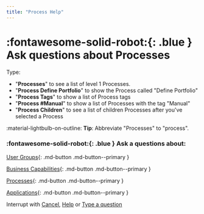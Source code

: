 ```yaml
---
title: "Process Help"
---
```


# :fontawesome-solid-robot:{: .blue } Ask questions about Processes

Type: 

- "**Processes**" to see a list of level 1 Processes. 
- "**Process Define Portfolio**" to show the Process called "Define Portfolio"
- "**Process Tags**" to show a list of Process tags
- "**Process #Manual**" to show a list of Processes with the tag "Manual"
- "**Process Children**" to see a list of children Processes after you've selected a Process

:material-lightbulb-on-outline: **Tip**: Abbreviate "Processes" to "process".

### :fontawesome-solid-robot:{: .blue } Ask a questions about:


[User Groups](../find-user-group-by/){: .md-button .md-button--primary }

[Business Capabilities](../find-business-capability-by/){: .md-button .md-button--primary }

[Processes](../find-process-by/){: .md-button .md-button--primary }

[Applications](../find-applications-by/){: .md-button .md-button--primary }


Interrupt with [Cancel](../cancel/), [Help](../help/) or [Type a question]()

